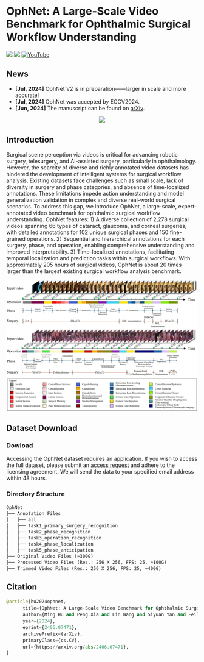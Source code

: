 # OphNet: A Large-Scale Video Benchmark for Ophthalmic Surgical Workflow Understanding
<a href='https://minghu0830.github.io/OphNet-benchmark/'><img src='https://img.shields.io/badge/Project-Page-Green'></a>  <a href='https://arxiv.org/pdf/2406.07471'><img src='https://img.shields.io/badge/Paper-Arxiv-red'></a> [![YouTube](https://badges.aleen42.com/src/youtube.svg)]()

## News
* **[Jul, 2024]** OphNet V2 is in preparation——larger in scale and more accurate!
* **[Jul, 2024]** OphNet was accepted by ECCV2024.
* **[Jun, 2024]** The manuscript can be found on [arXiv](https://arxiv.org/pdf/2406.07471).

<p align="center">
    <img src="./image/logo.gif"/> <br />
</p>

## Introduction
Surgical scene perception via videos is critical for advancing robotic surgery, telesurgery, and AI-assisted surgery, particularly in ophthalmology. However, the scarcity of diverse and richly annotated video datasets has hindered the development of intelligent systems for surgical workflow analysis. Existing datasets face challenges such as small scale, lack of diversity in surgery and phase categories, and absence of time-localized annotations. These limitations impede action understanding and model generalization validation in complex and diverse real-world surgical scenarios. To address this gap, we introduce OphNet, a large-scale, expert-annotated video benchmark for ophthalmic surgical workflow understanding. OphNet features: 1) A diverse collection of 2,278 surgical videos spanning 66 types of cataract, glaucoma, and corneal surgeries, with detailed annotations for 102 unique surgical phases and 150 fine-grained operations. 2) Sequential and hierarchical annotations for each surgery, phase, and operation, enabling comprehensive understanding and improved interpretability. 3) Time-localized annotations, facilitating temporal localization and prediction tasks within surgical workflows. With approximately 205 hours of surgical videos, OphNet is about 20 times larger than the largest existing surgical workflow analysis benchmark.
<p align="center">
    <img src="./image/loca.png"/> <br />
</p>

## Dataset Download
### Dowload
Accessing the OphNet dataset requires an application. If you wish to access the full dataset, please submit an [access request](https://forms.gle/GhJyQDPUrE74jLy87) and adhere to the licensing agreement. We will send the data to your specified email address within 48 hours.

### Directory Structure
```
OphNet
├── Annotation Files
│   ├── all
│   ├── task1_primary_surgery_recognition
│   ├── task2_phase_recognition
│   ├── task3_operation_recognition
│   ├── task4_phase_localization
│   ├── task5_phase_anticipation
├── Original Video Files (≈300G)
├── Processed Video Files (Res.: 256 X 256, FPS: 25, ≈100G)
├── Trimmed Video Files (Res.: 256 X 256, FPS: 25, ≈400G)
```

## Citation
```python
@article{hu2024ophnet,
      title={OphNet: A Large-Scale Video Benchmark for Ophthalmic Surgical Workflow Understanding}, 
      author={Ming Hu and Peng Xia and Lin Wang and Siyuan Yan and Feilong Tang and Zhongxing Xu and Yimin Luo and Kaimin Song and Jurgen Leitner and Xuelian Cheng and Jun Cheng and Chi Liu and Kaijing Zhou and Zongyuan Ge},
      year={2024},
      eprint={2406.07471},
      archivePrefix={arXiv},
      primaryClass={cs.CV},
      url={https://arxiv.org/abs/2406.07471}, 
}
```
